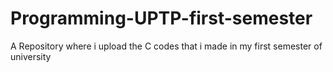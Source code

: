 # Programming-UPTP-first-semester
A Repository where i upload the C codes that i made in my first semester of university
